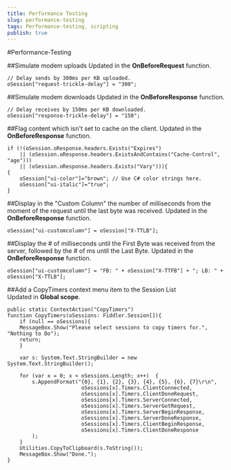 ```yaml
---
title: Performance Testing
slug: performance-testing
tags: Performance-testing, scripting
publish: true
---
```


<!-- http://www.fiddler2.com/Fiddler/dev/ScriptSamples.asp -->

#Performance-Testing

##Simulate modem uploads
Updated in the **OnBeforeRequest** function.

	// Delay sends by 300ms per KB uploaded.
	oSession["request-trickle-delay"] = "300";	
	
##Simulate modem downloads
Updated in the **OnBeforeResponse** function.

	// Delay receives by 150ms per KB downloaded.
	oSession["response-trickle-delay"] = "150";	

##Flag content which isn't set to cache on the client.
Updated in the **OnBeforeResponse** function.

	if (!(oSession.oResponse.headers.Exists("Expires") 
		|| (oSession.oResponse.headers.ExistsAndContains("Cache-Control", "age")))
		|| (oSession.oResponse.headers.Exists("Vary"))){
	{
		oSession["ui-color"]="brown"; // Use C# color strings here.
		oSession["ui-italic"]="true"; 
	}	
	
##Display in the "Custom Column" the number of milliseconds from the moment of the request until the last byte was received.
Updated in the **OnBeforeResponse** function.

	oSession["ui-customcolumn"] = oSession["X-TTLB"];

##Display the # of milliseconds until the First Byte was received from the server, followed by the # of ms until the Last Byte.	
Updated in the **OnBeforeResponse** function.

	oSession["ui-customcolumn"] = "FB: " + oSession["X-TTFB"] + "; LB: " + oSession["X-TTLB"];

##Add a CopyTimers context menu item to the Session List	
Updated in **Global scope**.

	public static ContextAction("CopyTimers")
	function CopyTimers(oSessions: Fiddler.Session[]){
		if (null == oSessions){
		MessageBox.Show("Please select sessions to copy timers for.", "Nothing to Do");
		return;
		}

		var s: System.Text.StringBuilder = new System.Text.StringBuilder();

		for (var x = 0; x < oSessions.Length; x++)  {
			s.AppendFormat("{0}, {1}, {2}, {3}, {4}, {5}, {6}, {7}\r\n",
							oSessions[x].Timers.ClientConnected,
							oSessions[x].Timers.ClientDoneRequest,
							oSessions[x].Timers.ServerConnected,
							oSessions[x].Timers.ServerGotRequest,
							oSessions[x].Timers.ServerBeginResponse,
							oSessions[x].Timers.ServerDoneResponse,
							oSessions[x].Timers.ClientBeginResponse,
							oSessions[x].Timers.ClientDoneResponse
			);
		}
		Utilities.CopyToClipboard(s.ToString());
		MessageBox.Show("Done.");
	}

